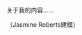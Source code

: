 关于我的内容……

<script type="module" src="https://unpkg.com/@google/model-viewer/dist/model-viewer.min.js"></script>
<style>
    model-viewer {
        width: 100%;
    }
</style>
<model-viewer src="models/oculusquest.gltf" alt="A 3D model of an astronaut" auto-rotate camera-controls camera-orbit="45deg 55deg 2.5m"></model-viewer>
（Jasmine Roberts建模）
